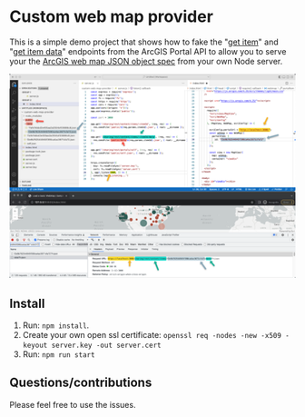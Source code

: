 # Custom web map provider

This is a simple demo project that shows how to fake the "<a href="https://developers.arcgis.com/documentation/mapping-apis-and-services/content-management/items/#get-an-item">get item</a>" and "<a href="https://developers.arcgis.com/documentation/mapping-apis-and-services/content-management/items/#get-item-data">get item data</a>" endpoints from the ArcGIS Portal API to 
allow you to serve your the <a href="https://developers.arcgis.com/web-map-specification/"> ArcGIS web map JSON object spec</a> from your own Node server.

![Screenshot](./screenshot.png)

## Install

1. Run: `npm install`.
2. Create your own open ssl certificate: `openssl req -nodes -new -x509 -keyout server.key -out server.cert`
3. Run: `npm run start`

## Questions/contributions

Please feel free to use the issues.